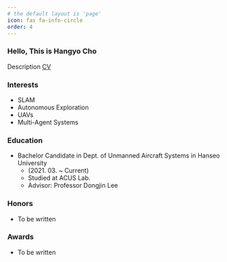 ```yaml
---
# the default layout is 'page'
icon: fas fa-info-circle
order: 4
---
```

### Hello, This is Hangyo Cho
Description
[CV](https://hangyocho.github.io/)

### Interests
- SLAM
- Autonomous Exploration
- UAVs
- Multi-Agent Systems

### Education
- Bachelor Candidate in Dept. of Unmanned Aircraft Systems in Hanseo University 
  - (2021. 03. ~ Current)
  - Studied at ACUS Lab. 
  - Advisor: Professor Dongjin Lee

### Honors
- To be written

### Awards
- To be written
 